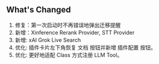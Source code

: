 ## What's Changed

1. 修复：第一次启动时不再错误地弹出迁移提醒
2. 新增：Xinference Rerank Provider, STT Provider
3. 新增: xAI Grok Live Search
4. 优化: 插件卡片左下角恢复 文档 按钮并新增 插件配置 按钮。
5. 优化: 更好地适配 Class 方式注册 LLM Tool。
